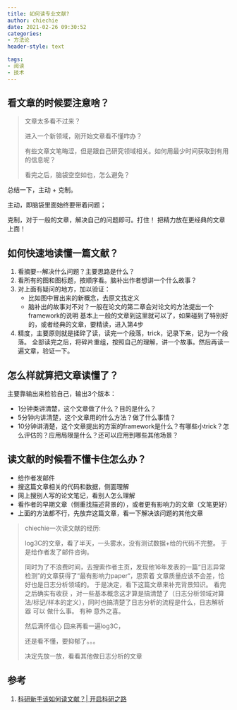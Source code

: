 ```yaml
---
title: 如何读专业文献?
author: chiechie
date: 2021-02-26 09:30:52
categories: 
- 方法论
header-style: text

tags:
- 阅读
- 技术
---
```


## 看文章的时候要注意啥？
> 文章太多看不过来？
> 
> 进入一个新领域，刚开始文章看不懂咋办？
> 
> 有些文章文笔晦涩，但是跟自己研究领域相关。如何用最少时间获取到有用的信息呢？
> 
> 看完之后，脑袋空空如也，怎么避免？

总结一下，主动 + 克制。

主动，即脑袋里面始终要带着问题；

克制，对于一般的文章，解决自己的问题即可。打住！ 
把精力放在更经典的文章上面！


## 如何快速地读懂一篇文献？

1. 看摘要--解决什么问题？主要思路是什么？
2. 看所有的图和图标题，按顺序看。脑补出作者想讲一个什么故事？
3. 对上面有疑问的地方，加以验证：
   - 比如图中冒出来的新概念，去原文找定义
   - 脑补出的故事对不对？一般在论文的第二章会对论文的方法提出一个framework的说明
基本上一般的文章到这里就可以了，如果碰到了特别好的，或者经典的文章，要精读，进入第4步
4. 精度，主要原则就是揉碎了读，读完一个段落，trick，记录下来，记为一个段落。
全部读完之后，将碎片重组，按照自己的理解，讲一个故事。然后再读一遍文章，验证一下。

## 怎么样就算把文章读懂了？

主要靠输出来检验自己，输出3个版本：

- 1分钟类讲清楚，这个文章做了什么？目的是什么？
- 5分钟内讲清楚，这个文章用的什么方法？做了什么事情？
- 10分钟讲清楚，这个文章提出的方案的framework是什么？有哪些小trick？怎么评估的？应用局限是什么？还可以应用到哪些其他场景？

## 读文献的时候看不懂卡住怎么办？
- 给作者发邮件
- 搜这篇文章相关的代码和数据，侧面理解
- 网上搜别人写的论文笔记，看别人怎么理解
- 看作者的早期文章（侧重找描述背景的），或者更有影响力的文章（文笔更好）
- 上面的方法都不行，先放弃这篇文章，看一下解决该问题的其他文章

> chiechie一次读文献的经历:
> 
> log3C的文章，看了半天，一头雾水，没有测试数据+给的代码不完整。 于是给作者发了邮件咨询。
> 
> 同时为了不浪费时间，去搜索作者主页，发现他16年发表的一篇“日志异常检测”的文章获得了“最有影响力paper“，思索着 文章质量应该不会差，恰好也是日志分析领域的。 于是决定，看下这篇文章来补充背景知识。 看完之后确实有收获 ，对一些基本概念这才算是搞清楚了（日志分析领域对算法/标记/样本的定义），同时也搞清楚了日志分析的流程是什么，日志解析器 可以 做什么事。 有种 意外之喜。
>
> 然后满怀信心 回来再看一遍log3C， 
> 
> 还是看不懂，要抑郁了。。。 
> 
> 决定先放一放，看看其他做日志分析的文章

## 参考
1. [科研新手该如何读文献？| 开启科研之路](https://mp.weixin.qq.com/s?__biz=Mzg2MTUyODU2NA==&mid=2247496362&idx=1&sn=7542b88c1602a792156fc5e26bff1ba0&source=41#wechat_redirect)